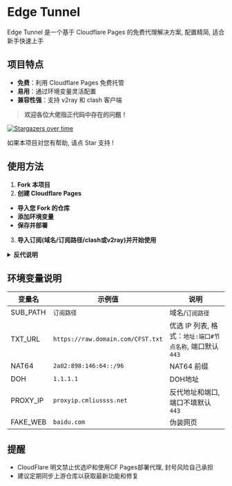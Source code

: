 # Edge Tunnel

Edge Tunnel 是一个基于 Cloudflare Pages 的免费代理解决方案, 配置精简, 适合新手快速上手

## 项目特点

- **免费**：利用 Cloudflare Pages 免费托管
- **易用**：通过环境变量灵活配置
- **兼容性强**：支持 v2ray 和 clash 客户端

> **欢迎各位大佬指正代码中存在的问题！**

[![Stargazers over time](https://starchart.cc/ImLTHQ/edgetunnel.svg?variant=adaptive)](https://starchart.cc/ImLTHQ/edgetunnel)

如果本项目对您有帮助, 请点 Star 支持 !

## 使用方法

1. **Fork 本项目**
2. **创建 Cloudflare Pages**
- **导入您 Fork 的仓库**
- **添加环境变量**
- **保存并部署**
3. **导入订阅(域名/订阅路径/clash或v2ray)并开始使用**

<details>
<summary><strong>反代说明</strong></summary>

- 并非指的是 `PROXY_IP`, 而是用于没有代理工具场景的简易代理
- 使用方法: https://域名/订阅路径/http(或https)://目标域名和路径
- 无法访问CF CDN

请勿用于非法用途

</details>

## 环境变量说明

| 变量名 | 示例值 | 说明 |
|-|-|-|
| SUB_PATH | `订阅路径` | 域名/`订阅路径` |
| TXT_URL | `https://raw.domain.com/CFST.txt` | 优选 IP 列表, 格式：`地址:端口#节点名称`, 端口默认 `443` |
| NAT64 | `2a02:898:146:64::/96` | NAT64 前缀 |
| DOH | `1.1.1.1` | DOH地址 |
| PROXY_IP | `proxyip.cmliussss.net` | 反代地址和端口, 端口不填默认 `443` |
| FAKE_WEB | `baidu.com` | 伪装网页 |

## 提醒

- CloudFlare 明文禁止优选IP和使用CF Pages部署代理, 封号风险自己承担
- 建议定期同步上游仓库以获取最新功能和修复